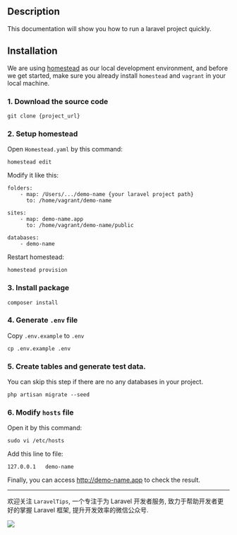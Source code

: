 ## Description

This documentation will show you how to run a laravel project quickly.

## Installation

We are using [homestead]() as our local development environment, and before we get started, make sure you already install `homestead` and `vagrant` in your local machine.

### 1. Download the source code

    git clone {project_url}

### 2. Setup homestead

Open `Homestead.yaml` by this command:

    homestead edit

Modify it like this:

    folders:
        - map: /Users/.../demo-name {your laravel project path}
          to: /home/vagrant/demo-name

    sites:
        - map: demo-name.app
          to: /home/vagrant/demo-name/public

    databases:
        - demo-name

Restart homestead:

    homestead provision

### 3. Install package

    composer install

### 4. Generate `.env` file

Copy `.env.example` to `.env`

```
cp .env.example .env
```

### 5. Create tables and generate test data.

You can skip this step if there are no any databases in your project.

```shell
php artisan migrate --seed
```

### 6. Modify `hosts` file

Open it by this command:

	sudo vi /etc/hosts

Add this line to file:

	127.0.0.1  	demo-name

Finally, you can access http://demo-name.app to check the result.

---

欢迎关注 `LaravelTips`, 一个专注于为 Laravel 开发者服务, 致力于帮助开发者更好的掌握 Laravel 框架, 提升开发效率的微信公众号.

![](http://ww4.sinaimg.cn/large/76dc7f1bjw1f23moqj4qzj20by0bywfa.jpg)
